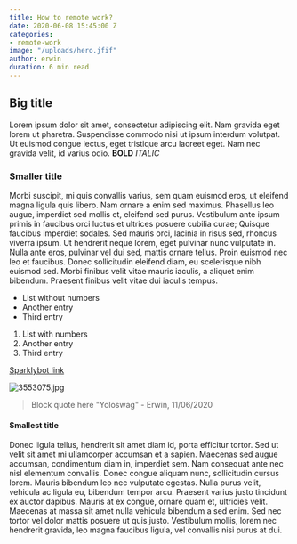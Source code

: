 ```yaml
---
title: How to remote work?
date: 2020-06-08 15:45:00 Z
categories:
- remote-work
image: "/uploads/hero.jfif"
author: erwin
duration: 6 min read
---
```


## Big title
Lorem ipsum dolor sit amet, consectetur adipiscing elit. Nam gravida eget lorem ut pharetra. Suspendisse commodo nisi ut ipsum interdum volutpat. Ut euismod congue lectus, eget tristique arcu laoreet eget. Nam nec gravida velit, id varius odio. **BOLD** *ITALIC*

<!--more-->

### Smaller title
Morbi suscipit, mi quis convallis varius, sem quam euismod eros, ut eleifend magna ligula quis libero. Nam ornare a enim sed maximus. Phasellus leo augue, imperdiet sed mollis et, eleifend sed purus. Vestibulum ante ipsum primis in faucibus orci luctus et ultrices posuere cubilia curae; Quisque faucibus imperdiet sodales. Sed mauris orci, lacinia in risus sed, rhoncus viverra ipsum. Ut hendrerit neque lorem, eget pulvinar nunc vulputate in. Nulla ante eros, pulvinar vel dui sed, mattis ornare tellus. Proin euismod nec leo et faucibus. Donec sollicitudin eleifend diam, eu scelerisque nibh euismod sed. Morbi finibus velit vitae mauris iaculis, a aliquet enim bibendum. Praesent finibus velit vitae dui iaculis tempus.

* List without numbers
* Another entry
* Third entry

1. List with numbers
2. Another entry
3. Third entry

[Sparklybot link](http://sparklybot.com)

![3553075.jpg](/uploads/3553075.jpg)

> Block quote here "Yoloswag" - Erwin, 11/06/2020

#### Smallest title
Donec ligula tellus, hendrerit sit amet diam id, porta efficitur tortor. Sed ut velit sit amet mi ullamcorper accumsan et a sapien. Maecenas sed augue accumsan, condimentum diam in, imperdiet sem. Nam consequat ante nec nisl elementum convallis. Donec congue aliquam nunc, sollicitudin cursus lorem. Mauris bibendum leo nec vulputate egestas. Nulla purus velit, vehicula ac ligula eu, bibendum tempor arcu. Praesent varius justo tincidunt ex auctor dapibus. Mauris at ex congue, ornare quam et, ultricies velit. Maecenas at massa sit amet nulla vehicula bibendum a sed enim. Sed nec tortor vel dolor mattis posuere ut quis justo. Vestibulum mollis, lorem nec hendrerit gravida, leo magna faucibus ligula, vel convallis nisi purus at dui.

